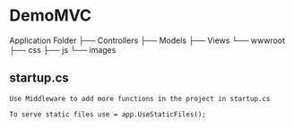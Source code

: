 # DemoMVC

Application Folder
├── Controllers
├── Models
├── Views
└── wwwroot
    ├── css
    ├── js
    └── images


## startup.cs
```
Use Middleware to add more functions in the project in startup.cs

To serve static files use = app.UseStaticFiles();
```